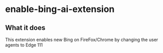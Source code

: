 # enable-bing-ai-extension

## What it does

This extension enables new Bing on FireFox/Chrome by changing the user agents to Edge 111

